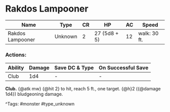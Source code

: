 # Rakdos Lampooner

| Name | Type | CR | HP | AC | Speed |
|------|------|----|----|----|-------|
| Rakdos Lampooner | Unknown | 2 | 27 (5d8 + 5) | 12 | walk: 30 ft. |

### Actions:

| Ability | Damage | Save DC & Type | On Successful Save |
|---------|--------|----------------|--------------------|
| Club | 1d4 | - | - |


**Club.** {@atk mw} {@hit 2} to hit, reach 5 ft., one target. {@h}2 ({@damage 1d4}) bludgeoning damage.

^Tags: #monster #type_unknown